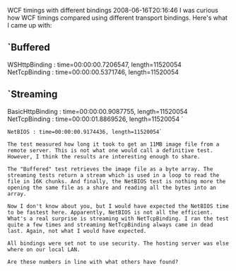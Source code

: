 WCF timings with different bindings
2008-06-16T20:16:46
I was curious how WCF timings compared using different transport bindings. Here's what I came up with:

`Buffered   
--------   
WSHttpBinding : time=00:00:00.7206547, length=11520054   
NetTcpBinding : time=00:00:00.5371746, length=11520054 

`Streaming   
---------   
BasicHttpBinding : time=00:00:00.9087755, length=11520054   
NetTcpBinding : time=00:00:01.8869526, length=11520054 `

```---------   
NetBIOS : time=00:00:00.9174436, length=11520054`

The test measured how long it took to get an 11MB image file from a remote server. This is not what one would call a definitive test. However, I think the results are interesting enough to share.

The "Buffered" test retrieves the image file as a byte array. The streaming tests return a stream which is used in a loop to read the file in 16K chunks. And finally, the NetBIOS test is nothing more the opening the same file as a share and reading all the bytes into an array.

Now I don't know about you, but I would have expected the NetBIOS time to be fastest here. Apparently, NetBIOS is not all the efficient. What's a real surprise is streaming with NetTcpBinding. I ran the test quite a few times and streaming NetTcpBinding always came in dead last. Again, not what I would have expected.

All bindings were set not to use security. The hosting server was else where on our local LAN.

Are these numbers in line with what others have found? 
